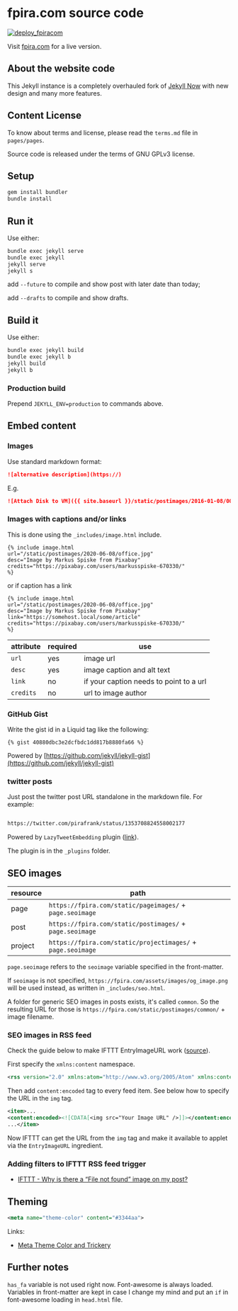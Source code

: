 # fpira.com source code

[![deploy_fpiracom](https://github.com/pirafrank/fpiracom/actions/workflows/deploy_fpiracom.yml/badge.svg?branch=main)](https://github.com/pirafrank/fpiracom/actions/workflows/deploy_fpiracom.yml)

Visit [fpira.com](https://fpira.com) for a live version.

## About the website code

This Jekyll instance is a completely overhauled fork of [Jekyll Now](https://github.com/barryclark/jekyll-now) with new design and many more features.

## Content License

To know about terms and license, please read the `terms.md` file in `pages/pages`.

Source code is released under the terms of GNU GPLv3 license.

## Setup

```sh
gem install bundler
bundle install
```

## Run it

Use either:

```sh
bundle exec jekyll serve
bundle exec jekyll
jekyll serve
jekyll s
```

add `--future` to compile and show post with later date than today;

add `--drafts` to compile and show drafts.

## Build it

Use either:

```sh
bundle exec jekyll build
bundle exec jekyll b
jekyll build
jekyll b
```

### Production build

Prepend `JEKYLL_ENV=production` to commands above.

## Embed content

### Images

Use standard markdown format:

```md
![alternative description](https://)
```

E.g.

```md
![Attach Disk to VM]({{ site.baseurl }}/static/postimages/2016-01-08/001.jpg)
```

### Images with captions and/or links

This is done using the `_includes/image.html` include.

```text
{% include image.html 
url="/static/postimages/2020-06-08/office.jpg"
desc="Image by Markus Spiske from Pixabay"
credits="https://pixabay.com/users/markusspiske-670330/"
%}
```

or if caption has a link

```text
{% include image.html 
url="/static/postimages/2020-06-08/office.jpg"
desc="Image by Markus Spiske from Pixabay"
link="https://somehost.local/some/article"
credits="https://pixabay.com/users/markusspiske-670330/"
%}
```

attribute|required|use
---|---|---
`url`|yes|image url
`desc`|yes|image caption and alt text
`link`|no|if your caption needs to point to a url
`credits`|no|url to image author

### GitHub Gist

Write the gist id in a Liquid tag like the following:

```text
{% gist 40880dbc3e2dcfbdc1dd817b8880fa66 %}
```

Powered by [https://github.com/jekyll/jekyll-gist](https://github.com/jekyll/jekyll-gist)

### twitter posts

Just post the twitter post URL standalone in the markdown file. For example:

```md

https://twitter.com/pirafrank/status/1353708824558002177

```

Powered by `LazyTweetEmbedding` plugin ([link](https://github.com/takuti/jekyll-lazy-tweet-embedding)).

The plugin is in the `_plugins` folder.

## SEO images

resource|path
---|---
page|`https://fpira.com/static/pageimages/` + `page.seoimage`
post|`https://fpira.com/static/postimages/` + `page.seoimage`
project|`https://fpira.com/static/projectimages/` + `page.seoimage`

`page.seoimage` refers to the `seoimage` variable specified in the front-matter.

If `seoimage` is not specified, `https://fpira.com/assets/images/og_image.png` will be used instead, as written in `_includes/seo.html`.

A folder for generic SEO images in posts exists, it's called `common`. So the resulting URL for those is `https://fpira.com/static/postimages/common/` + image filename.

### SEO images in RSS feed

Check the guide below to make IFTTT EntryImageURL work ([source](https://en.philipp-guttmann.de/Blog/IFTTT_Photo_RSS_EntryImageURL/)).

First specify the `xmlns:content` namespace.

```xml
<rss version="2.0" xmlns:atom="http://www.w3.org/2005/Atom" xmlns:content="http://purl.org/rss/1.0/modules/content/">
```

Then add `content:encoded` tag to every feed item. See below how to specify the URL in the `img` tag.

```xml
<item>...
<content:encoded><![CDATA[<img src="Your Image URL" />]]></content:encoded>
...</item>
```

Now IFTTT can get the URL from the `img` tag and make it available to applet via the `EntryImageURL` ingredient.

### Adding filters to IFTTT RSS feed trigger

- [IFTTT - Why is there a “File not found” image on my post?](https://help.ifttt.com/hc/en-us/articles/115010361748/)

## Theming

```xml
<meta name="theme-color" content="#3344aa">
```

Links:

- [Meta Theme Color and Trickery](https://css-tricks.com/meta-theme-color-and-trickery/)

## Further notes

`has_fa` variable is not used right now. Font-awesome is always loaded. Variables in front-matter are kept in case I change my mind and put an `if` in font-awesome loading in `head.html` file.
